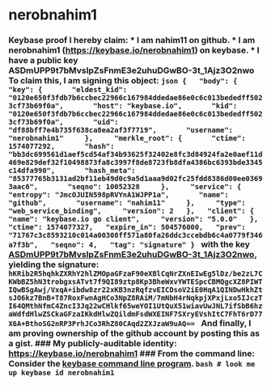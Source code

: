 # nerobnahim1
### Keybase proof  I hereby claim:    * I am nahim11 on github.   * I am nerobnahim1 (https://keybase.io/nerobnahim1) on keybase.   * I have a public key ASDmUPP9t7bMvsIpZsFnmE3e2uhuDGwBO-3t_1Ajz3O2nwo  To claim this, I am signing this object:  ```json {   "body": {     "key": {       "eldest_kid": "0120e650f3fdb7b6ccbec22966c167984ddedae86e0c6c013bededff5023cf73b69f0a",       "host": "keybase.io",       "kid": "0120e650f3fdb7b6ccbec22966c167984ddedae86e0c6c013bededff5023cf73b69f0a",       "uid": "df88bff7e4b735f638ca8ea2af3f7719",       "username": "nerobnahim1"     },     "merkle_root": {       "ctime": 1574077292,       "hash": "bb3dc699561d1aef5cd54af34b93625f32402e8fc3d84924fa2e0aef11d469e829def32f10498873fa8c3997f8de8723fb8dfa4386bc6393bde3345c14dfa990",       "hash_meta": "85377765b3131ad2bf11eb49d0c9a5d1aaa9d02fc25fdd8386d00ee03693aac6",       "seqno": 10052328     },     "service": {       "entropy": "JmcOJUIN598pRVYnA1WJPP1a",       "name": "github",       "username": "nahim11"     },     "type": "web_service_binding",     "version": 2   },   "client": {     "name": "keybase.io go client",     "version": "5.0.0"   },   "ctime": 1574077327,   "expire_in": 504576000,   "prev": "71767c3c8593210c014a00308ff571a80fa26ddc3ccebdb6c4a0779f346a7f3b",   "seqno": 4,   "tag": "signature" } ```  with the key [ASDmUPP9t7bMvsIpZsFnmE3e2uhuDGwBO-3t_1Ajz3O2nwo](https://keybase.io/nerobnahim1), yielding the signature:  ``` hKRib2R5hqhkZXRhY2hlZMOpaGFzaF90eXBlCqNrZXnEIwEg5lDz/be2zL7CKWbBZ5hN3trobgxsATvt7f9QI89ztp8Kp3BheWxvYWTESpcCBMQgcXZ8PIWTIQwBSgAwj/VxqA+ibdw8zr22xKB3nzRqfzvEICDsoV2iE0HqA1QINDwHkhZtsJO6kz7BnB+T87RoxFwnAgHCo3NpZ8RAiM/7mNbH4rNqkpjXPxjLxo5IJczTI64QMthNfmC4ZncI3Jq22wCHlkf65weYOI1UtQuX51wiavUwJNL7ifSbB6hzaWdfdHlwZSCkaGFzaIKkdHlwZQildmFsdWXEINF7SXryEVshItC7FhT6rD77X6A+BthoSG2nRP3PrhJCo3RhZ80CAqd2ZXJzaW9uAQ==  ```  And finally, I am proving ownership of the github account by posting this as a gist.  ### My publicly-auditable identity:  https://keybase.io/nerobnahim1  ### From the command line:  Consider the [keybase command line program](https://keybase.io/download).  ```bash # look me up keybase id nerobnahim1 ```
